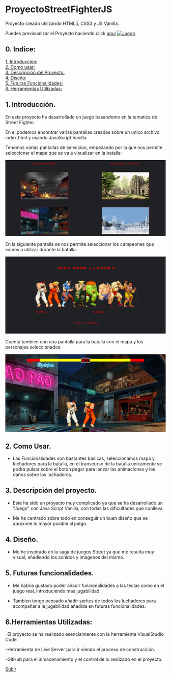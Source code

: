 <a name="top"></a>
# ProyectoStreetFighterJS


Proyecto creado utilizando HTML5, CSS3 y JS Vanilla.

Puedes previsualizar el Proyecto haciendo click [aqui](https://andreumartinezg.github.io/StreetFighterJS/)
[![Juego](assets/img/título_readme.png)](https://andreumartinezg.github.io/StreetFighterJS/)

## 0. Indice:


  [1. Introduccion:](#1-introducción)<br>
  [2. Como usar:](#2-como-usar)<br>
  [3. Descripción del Proyecto:](#3-descripción-del-proyecto)<br>
  [4. Diseño:](#4-diseño)<br>
  [5. Futuras Funcionalidades:](#5-futuras-funcionalidades)<br>
  [6. Herramientas Utilizadas:](#6herramientas-utilizadas)


## 1. Introducción.

En este proyecto he desarrollado un juego basandome en la tematica de Street Fighter.

En el podemos encontrar varias pantallas creadas sobre un unico archivo index.html y usando JavaScript Vanilla.

Tenemos varias pantallas de seleccion, empezando por la que nos permite seleccionar el mapa que se va a visualizar en la batalla:

![Juego](assets/img/mapa_readme.png)

En la siguiente pantalla se nos permite seleccionar los campeones que vamos a utilizar durante la batalla:

![Juego](assets/img/select_readme.png)
<br>

Cuenta tambien con una pantalla para la batalla con el mapa y los personajes seleccionados:

![Juego](assets/img/batalla_readme.png)



## 2. Como Usar.

- Las Funcionalidades son bastantes basicas, seleccionamos mapa y luchadores para la batalla, en el transcurso de la batalla unicamente se podra pulsar sobre el boton pegar para lanzar las animaciones y los daños sobre los luchadores.

## 3. Descripción del proyecto.

- Este ha sido un proyecto muy complicado ya que se ha desarrollado un "Juego" con Java Script Vanilla, con todas las dificultades que conlleva.

- Me he centrado sobre todo en conseguir un buen diseño que se aproxime lo mayor posible al juego.


## 4. Diseño.

- Me he inspirado en la saga de juegos Street ya que me resulta muy visual, añadiendo los sonidos y imagenes del mismo.



## 5. Futuras funcionalidades.

- Me habria gustado poder añadir funcionalidades a las teclas como en el juego real, introduciendo mas jugabilidad.

- Tambien tengo pensado añadir sprites de todos los luchadores para acompañar a la jugabilidad añadida en futuras funcionalidades.

## 6.Herramientas Utilizadas:

-El proyecto se ha realizado esencialmente con la herramienta VisualStudio Code.

-Herramienta de Live Server para ir viendo el proceso de construcción.

-GitHub para el almacenamiento y el control de lo realizado en el proyecto.

[Subir](#top)

